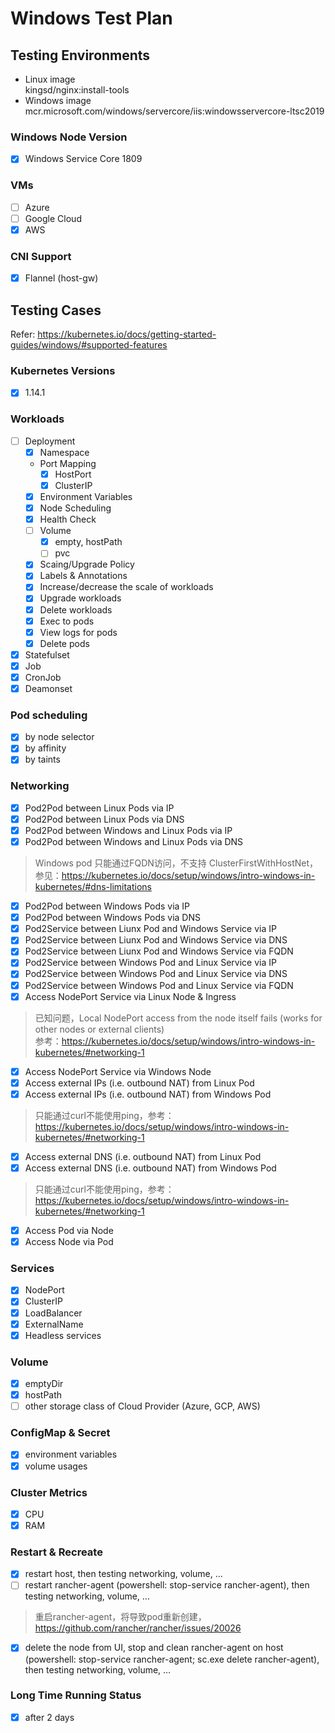 # Windows Test Plan
 
 
 
## Testing Environments
- Linux image  
	kingsd/nginx:install-tools
- Windows image  
	mcr.microsoft.com/windows/servercore/iis:windowsservercore-ltsc2019
 
### Windows Node Version
- [x] Windows Service Core 1809
 
### VMs
- [ ] Azure
- [ ] Google Cloud
- [x] AWS
 
### CNI Support
- [x] Flannel (host-gw)
 
 
## Testing Cases
Refer: https://kubernetes.io/docs/getting-started-guides/windows/#supported-features
 
### Kubernetes Versions
- [x] 1.14.1
 
### Workloads
- [ ] Deployment
	- [x] Namespace
	- Port Mapping
		- [x] HostPort
		- [x] ClusterIP
	- [x] Environment Variables
	- [x] Node Scheduling
	- [x] Health Check
	- [ ] Volume
		- [x] empty, hostPath
		- [ ] pvc
	- [x] Scaing/Upgrade Policy
	- [x] Labels & Annotations
	- [x] Increase/decrease the scale of workloads
	- [x] Upgrade workloads
	- [x] Delete workloads
	- [x] Exec to pods
	- [x] View logs for pods
	- [x] Delete pods
- [x] Statefulset
- [x] Job
- [x] CronJob
- [x] Deamonset
 
### Pod scheduling
- [x] by node selector
- [x] by affinity
- [x] by taints
 
### Networking
- [x] Pod2Pod between Linux Pods via IP
- [x] Pod2Pod between Linux Pods via DNS
- [x] Pod2Pod between Windows and Linux Pods via IP
- [x] Pod2Pod between Windows and Linux Pods via DNS   
> Windows pod 只能通过FQDN访问，不支持 ClusterFirstWithHostNet，参见：https://kubernetes.io/docs/setup/windows/intro-windows-in-kubernetes/#dns-limitations   

- [x] Pod2Pod between Windows Pods via IP
- [x] Pod2Pod between Windows Pods via DNS
- [x] Pod2Service between Liunx Pod and Windows Service via IP
- [x] Pod2Service between Liunx Pod and Windows Service via DNS
- [x] Pod2Service between Liunx Pod and Windows Service via FQDN
- [x] Pod2Service between Windows Pod and Linux Service via IP
- [x] Pod2Service between Windows Pod and Linux Service via DNS   
- [x] Pod2Service between Windows Pod and Linux Service via FQDN
- [x] Access NodePort Service via Linux Node & Ingress
> 已知问题，Local NodePort access from the node itself fails (works for other nodes or external clients)    
> 参考：https://kubernetes.io/docs/setup/windows/intro-windows-in-kubernetes/#networking-1   

- [x] Access NodePort Service via Windows Node
- [x] Access external IPs (i.e. outbound NAT) from Linux Pod
- [x] Access external IPs (i.e. outbound NAT) from Windows Pod   
> 只能通过curl不能使用ping，参考：https://kubernetes.io/docs/setup/windows/intro-windows-in-kubernetes/#networking-1   
- [x] Access external DNS (i.e. outbound NAT) from Linux Pod
- [x] Access external DNS (i.e. outbound NAT) from Windows Pod   
> 只能通过curl不能使用ping，参考：https://kubernetes.io/docs/setup/windows/intro-windows-in-kubernetes/#networking-1     
- [x] Access Pod via Node
- [x] Access Node via Pod

### Services
- [x] NodePort
- [x] ClusterIP
- [x] LoadBalancer
- [x] ExternalName
- [x] Headless services

### Volume
- [x] emptyDir
- [x] hostPath
- [ ] other storage class of Cloud Provider (Azure, GCP, AWS)
 
### ConfigMap & Secret
- [x] environment variables
- [x] volume usages
 
### Cluster Metrics
- [x] CPU
- [x] RAM
 
### Restart & Recreate
- [x] restart host, then testing networking, volume, …
- [ ] restart rancher-agent (powershell: stop-service rancher-agent), then testing networking, volume, …   
> 重启rancher-agent，将导致pod重新创建，https://github.com/rancher/rancher/issues/20026   

- [x] delete the node from UI, stop and clean rancher-agent on host (powershell: stop-service rancher-agent; sc.exe delete rancher-agent), then testing networking, volume, …
 
### Long Time Running Status
- [x] after 2 days

